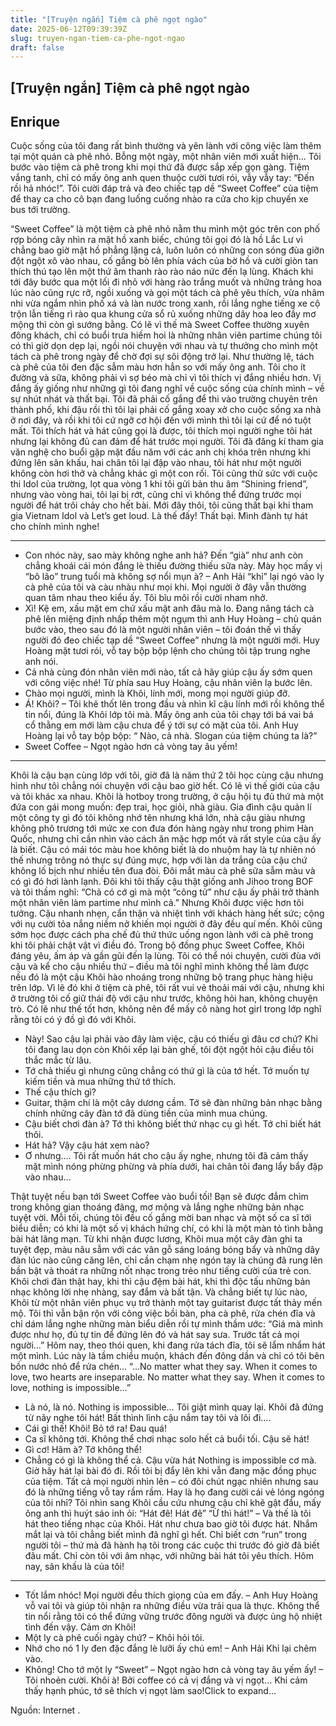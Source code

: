 ```yaml
---
title: "[Truyện ngắn] Tiệm cà phê ngọt ngào"
date: 2025-06-12T09:39:39Z
slug: truyen-ngan-tiem-ca-phe-ngot-ngao
draft: false
---
```


## [Truyện ngắn] Tiệm cà phê ngọt ngào

## Enrique

Cuộc sống của tôi đang rất bình thường và yên lành với công việc làm  thêm tại một quán cà phê nhỏ. Bỗng một ngày, một nhân viên mới xuất  hiện…
  Tôi bước vào tiệm cà phê trong khi mọi thứ đã được sắp xếp gọn gàng.  Tiệm vắng tanh, chỉ có mấy ông anh quen thuộc cười tươi rói, vẫy vẫy  tay: “Đến rồi hả nhóc!”. Tôi cười đáp trả và đeo chiếc tạp dề  “Sweet Coffee” của tiệm để thay ca cho cô bạn đang luống cuống nhào ra  cửa cho kịp chuyến xe bus tới trường.
 
 “Sweet Coffee” là một tiệm cà phê nhỏ nằm thu mình một góc trên con  phố rợp bóng cây nhìn ra mặt hồ xanh biếc, chúng tôi gọi đó là hồ Lắc Lư  vì chẳng bao giờ mặt hồ phẳng lặng cả, luôn luôn có những con sóng đùa  giỡn đột ngột xô vào nhau, cố gắng bò lên phía vách của bờ hồ và cười  giòn tan thích thú tạo lên một thứ âm thanh rào rào náo nức đến lạ lùng.  Khách khi tới đây bước qua một lối đi nhỏ với hàng rào trắng muốt và  những trảng hoa lúc nào cũng rực rỡ, ngồi xuống và gọi một tách cà phê  yêu thích, vừa nhâm nhi vừa ngắm nhìn phố xá và làn nước trong xanh, rồi  lắng nghe tiếng xe cộ trộn lẫn tiếng rì rào qua khung cửa sổ rủ xuống  những dây hoa leo đầy mơ mộng thì còn gì sướng bằng. Có lẽ vì thế mà  Sweet Coffee thường xuyên đông khách, chỉ có buổi trưa hiếm hoi là những  nhân viên partime chúng tôi có thì giờ dọn dẹp lại, ngồi nói chuyện với  nhau và tự thưởng cho mình một tách cà phê trong ngày để chờ đợi sự sôi  động trở lại.
 Như thường lệ, tách cà phê của tôi đen đặc sẫm màu hơn hẳn so với mấy  ông anh. Tôi cho ít đường và sữa, không phải vì sợ béo mà chỉ vì tôi  thích vị đắng nhiều hơn. Vị đắng ấy giống như những gì tôi đang nghĩ về  cuộc sống của chính mình – về sự nhút nhát và thất bại. Tôi đã phải cố  gắng để thi vào trường chuyên trên thành phố, khi đậu rồi thì tôi lại  phải cố gắng xoay xở cho cuộc sống xa nhà ở nơi đây, và rồi khi tôi cứ  ngỡ cơ hội đến với mình thì tôi lại cứ để nó tuột mất. Tôi thích hát và  hát cũng gọi là được, tôi thích mọi người nghe tôi hát nhưng lại không  đủ can đảm để hát trước mọi người. Tôi đã đăng kí tham gia văn nghệ cho  buổi gặp mặt đầu năm với các anh chị khóa trên nhưng khi đứng lên sân  khấu, hai chân tôi lại đập vào nhau, tôi hát như một người không còn hơi  thở và chẳng khác gì một con rối. Tôi cũng thử sức với cuộc thi Idol  của trường, lọt qua vòng 1 khi tôi gửi bản thu âm “Shining friend”,  nhưng vào vòng hai, tôi lại bị rớt, cũng chỉ vì không thể đứng trước mọi  người để hát trôi chảy cho hết bài. Mới đây thôi, tôi cũng thất bại khi  tham gia Vietnam Idol và Let’s get loud. Là thế đấy! Thất bại. Mình  đành tự hát cho chính mình nghe!
 ***
 - Con nhóc này, sao mày không nghe anh hả? Đến “già” như anh còn  chẳng khoái cái món đắng lè thiếu đường thiếu sữa này. Mày học mấy vị  “bô lão” trung tuổi mà không sợ nổi mụn à? – Anh Hải “khỉ” lại ngó vào  ly cà phê của tôi và càu nhàu như mọi khi. Mọi người ở đây vẫn thường  quan tâm nhau theo kiểu ấy. Tôi bĩu môi rồi cười nham nhở.
 - Xì! Kệ em, xấu mặt em chứ xấu mặt anh đâu mà lo.
 Đang nâng tách cà phê lên miệng định nhấp thêm một ngụm thì anh Huy  Hoàng – chủ quán bước vào, theo sau đó là một người nhân viên – tôi đoán  thế vì thấy người đó đeo chiếc tạp dề “Sweet Coffee” nhưng là một người  mới. Huy Hoàng mặt tươi rói, vỗ tay bộp bộp lệnh cho chúng tôi tập  trung nghe anh nói.
 - Cả nhà cùng đón nhân viên mới nào, tất cả hãy giúp cậu ấy sớm quen với công việc nhé!
 Từ phía sau Huy Hoàng, cậu nhân viên lạ bước lên.
 - Chào mọi người, mình là Khôi, lính mới, mong mọi người giúp đỡ.
 - Á! Khôi? – Tôi khẽ thốt lên trong đầu và nhìn kĩ cậu lính mới rồi  không thể tin nổi, đúng là Khôi lớp tôi mà. Mấy ông anh của tôi chạy tới  bá vai bá cổ thằng em mới làm cậu chưa để ý tới sự có mặt của tôi. Anh  Huy Hoàng lại vỗ tay bộp bộp: “ Nào, cả nhà. Slogan của tiệm chúng ta  là?”
 - Sweet Coffee – Ngọt ngào hơn cả vòng tay âu yếm!
 ***
 Khôi là cậu bạn cùng lớp với tôi, giờ đã là năm thứ 2 tôi học cùng  cậu nhưng hình như tôi chẳng nói chuyện với cậu bao giờ hết. Có lẽ vì  thế giới của cậu và tôi khác xa nhau. Khôi là hotboy trong trường, ở cậu  hội tụ đủ thứ mà một đứa con gái mong muốn: đẹp trai, học giỏi, nhà  giàu. Gia đình cậu quản lí một công ty gì đó tôi không nhớ tên nhưng khá  lớn, nhà cậu giàu nhưng không phô trương tới mức xe con đưa đón hàng  ngày như trong phim Hàn Quốc, nhưng chỉ cần nhìn vào cách ăn mặc hợp mốt  và rất style của cậu ấy là biết. Cậu có mái tóc màu hoe không biết là  do nhuộm hay là tự nhiên nó thế nhưng trông nó thực sự đúng mực, hợp với  làn da trắng của cậu chứ không lố bịch như nhiều tên đua đòi. Đôi mắt  màu cà phê sữa sẫm màu và có gì đó hơi lành lạnh. Đôi khi tôi thấy cậu  thật giống anh Jihoo trong BOF và tôi thầm nghĩ: “Chả có cớ gì mà một  “công tử” như cậu ấy phải trở thành một nhân viên làm partime như mình  cả.”
 Nhưng Khôi được việc hơn tôi tưởng. Cậu nhanh nhẹn, cẩn thận và nhiệt  tình với khách hàng hết sức; cộng với nụ cười tỏa nắng niềm nở khiến  mọi người ở đây đều quí mến. Khôi cũng sớm học được cách pha chế đủ thứ  thức uống ngon lành với cà phê trong khi tôi phải chật vật vì điều đó.  Trong bộ đồng phục Sweet Coffee, Khôi đáng yêu, ấm áp và gần gũi đến lạ  lùng. Tôi có thể nói chuyện, cười đùa với cậu và kể cho cậu nhiều thứ –  điều mà tôi nghĩ mình không thể làm được nếu đó là một cậu Khôi hào  nhoáng trong những bộ trang phục hàng hiệu trên lớp. Vì lẽ đó khi ở tiệm  cà phê, tôi rất vui vẻ thoải mái với cậu, nhưng khi ở trường tôi cố giữ  thái độ với cậu như trước, không hỏi han, không chuyện trò. Có lẽ như  thế tốt hơn, không nên để mấy cô nàng hot girl trong lớp nghĩ rằng tôi  có ý đồ gì đó với Khôi.
 - Này! Sao cậu lại phải vào đây làm việc, cậu có thiếu gì đâu cơ chứ?
 Khi tôi đang lau dọn còn Khôi xếp lại bàn ghế, tôi đột ngột hỏi cậu điều tôi thắc mắc từ lâu.
 - Tớ chả thiếu gì nhưng cũng chẳng có thứ gì là của tớ hết. Tớ muốn tự kiếm tiền và mua những thứ tớ thích.
 - Thế cậu thích gì?
 - Guitar, thậm chí là một cây dương cầm. Tớ sẽ đàn những bản nhạc bằng chính những cây đàn tớ đã dùng tiền của mình mua chúng.
 - Cậu biết chơi đàn à? Tớ thì không biết thứ nhạc cụ gì hết. Tớ chỉ biết hát thôi.
 - Hát hả? Vậy cậu hát xem nào?
 - Ơ nhưng….
 Tôi rất muốn hát cho cậu ấy nghe, nhưng tôi đã cảm thấy mặt mình nóng  phừng phừng và phía dưới, hai chân tôi đang lẩy bẩy đập vào nhau…
  
 Thật tuyệt nếu bạn tới Sweet Coffee vào buổi tối! Bạn sẽ được đắm  chìm trong không gian thoáng đãng, mơ mộng và lắng nghe những bản nhạc  tuyệt vời. Mỗi tối, chúng tôi đều cố gắng mời ban nhạc và một số ca sĩ  tới biểu diễn; có khi là một số vị khách hứng chí, có khi là một màn tỏ  tình bằng bài hát lãng mạn. Từ khi nhận được lương, Khôi mua một cây đàn  ghi ta tuyệt đẹp, màu nâu sẫm với các vân gỗ sáng loáng bóng bẩy và  những dây đàn lúc nào cũng căng lên, chỉ cần chạm nhẹ ngón tay là chúng  đã rung lên bần bật và thoát ra những nốt nhạc trong trẻo như tiếng cười  của trẻ con. Khôi chơi đàn thật hay, khi thì cậu đệm bài hát, khi thì  độc tấu những bản nhạc không lời nhẹ nhàng, say đắm và bất tận. Và chẳng  biết tự lúc nào, Khôi từ một nhân viên phục vụ trở thành một tay  guitarist được tất thảy mến mộ. Tôi thì vẫn bận rộn với công việc bồi  bàn, pha cà phê, rửa chén đĩa và chỉ dám lắng nghe những màn biểu diễn  rồi tự mình thầm ước: “Giá mà mình được như họ, đủ tự tin để đứng lên đó  và hát say sưa. Trước tất cả mọi người…”
 Hôm nay, theo thói quen, khi đang rửa tách đĩa, tôi sẽ lẩm nhẩm hát  một mình. Lúc này là tầm chiều muộn, khách đến đông dần và chỉ có tôi  bên bồn nước nhỏ để rửa chén…
 “…No matter what they say. When it comes to love, two hearts are  inseparable. No matter what they say. When it comes to love, nothing is  impossible…”
 - Là nó, là nó. Nothing is impossible…
 Tôi giật mình quay lại. Khôi đã đứng từ nãy nghe tôi hát! Bất thình lình cậu nắm tay tôi và lôi đi….
 - Cái gì thế! Khôi! Bỏ tớ ra! Đau quá!
 - Ca sĩ không tới. Không thể chơi nhạc solo hết cả buổi tối. Cậu sẽ hát!
 - Gì cơ! Hâm à? Tớ không thể!
 - Chẳng có gì là không thể cả. Cậu vừa hát Nothing is impossible cơ mà. Giờ hãy hát lại bài đó đi.
 Rồi tôi bị đẩy lên khi vẫn đang mặc đồng phục của tiệm. Tất cả mọi  người nhìn lên – có đôi chút ngạc nhiên nhưng sau đó là những tiếng vỗ  tay rầm rầm. Hay là họ đang cười cái vẻ lóng ngóng của tôi nhỉ? Tôi nhìn  sang Khôi cầu cứu nhưng cậu chỉ khẽ gật đầu, mấy ông anh thì huýt sáo  inh ỏi: “Hát đê! Hát đê”
 “Ừ thì hát!” – Và thế là tôi hát theo tiếng nhạc của Khôi. Hát như  chưa bao giờ tôi được hát. Nhắm mắt lại và tôi chẳng biết mình đã nghĩ  gì hết. Chỉ biết cơn “run” trong người tôi – thứ mà đã hành hạ tôi trong  các cuộc thi trước đó giờ đã biết đâu mất. Chỉ còn tôi với âm nhạc, với  những bài hát tôi yêu thích. Hôm nay, sân khấu là của tôi!
 ***
 - Tốt lắm nhóc! Mọi người đều thích giọng của em đấy. – Anh Huy Hoàng  vỗ vai tôi và giúp tôi nhận ra những điều vừa trải qua là thực. Không  thể tin nổi rằng tôi có thể đứng vững trước đông người và được ủng hộ  nhiệt tình đến vậy. Cảm ơn Khôi!
 - Một ly cà phê cuối ngày chứ? – Khôi hỏi tôi.
 - Nhớ cho nó 1 ly đen đặc đắng lè lưỡi ấy chú em! – Anh Hải Khỉ lại chêm vào.
 - Không! Cho tớ một ly “Sweet” – Ngọt ngào hơn cả vòng tay âu yếm ấy!  – Tôi nhoẻn cười. Khôi à! Bởi coffee có cả vị đắng và vị ngọt… Khi cảm  thấy hạnh phúc, tớ sẽ thích vị ngọt làm sao!Click to expand...
	
Nguồn: Internet                                                  .